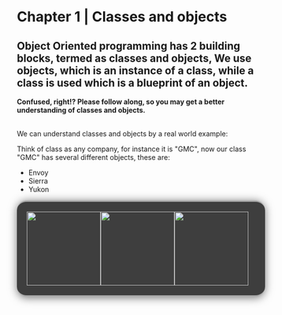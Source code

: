 # Chapter 1 | Classes and objects
<h2> Object Oriented programming has 2 building blocks, termed as classes and objects,
We use objects, which is an instance of a class, while a class is used which is a blueprint of an object.
</h2> <b> Confused, right!? Please follow along, so you may get a better understanding of classes and objects. </b>

<br />
<br />
<p> We can understand classes and objects by a real world example:</p>
<p>Think of class as any company, for instance it is "GMC", now our class "GMC" has several different objects, these are: </p>
<ul>
<li>Envoy</li>
<li>Sierra</li>
<li>Yukon</li>
</ul>
<div style="background-color: #3e3e3e;padding: 20px;border-top: 3px solid #ababab;border-bottom: 3px solid #ababab;border-radius: 20px;-moz-border-radius: 20px;-webkit-border-radius: 20px;box-shadow: 0px 2px 18px rgba(0, 0, 0, 0.53);-moz-box-shadow: 0px 2px 18px rgba(0, 0, 0, 0.53);-webkit-box-shadow: 0px 2px 18px rgba(0, 0, 0, 0.53);display:flex;">
<img height="150" id="envoy" src="https://user-images.githubusercontent.com/29815204/186344226-d75682bc-bca7-420b-9f7b-856e1b568b1b.jpg"/>
<img height="150" id="yukon" src="https://user-images.githubusercontent.com/29815204/186344255-338bf63b-90a8-4c90-b95e-755dbf530ef2.jpg"/>
<img height="150" id="sierra" src="https://user-images.githubusercontent.com/29815204/186344240-168d2eb1-7df5-415f-9f58-c15e1ce1a92a.jpg"/>
</div>

